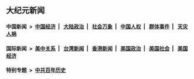 ## 大纪元新闻

#### 中国新闻 &nbsp;>&nbsp; [中国经济](indexes/ncid283/README.md?08240845) &nbsp;| &nbsp; [大陆政治](indexes/ncid277/README.md?08240845) &nbsp;| &nbsp; [社会万象](indexes/ncid282/README.md?08240845) &nbsp;| &nbsp; [中国人权](indexes/ncid278/README.md?08240845) &nbsp;| &nbsp; [群体事件](indexes/ncid279/README.md?08240845) &nbsp;| &nbsp; [天灾人祸](indexes/ncid280/README.md?08240845)

#### 国际新闻 &nbsp;>&nbsp; [美中关系](indexes/nf1412576/README.md?08240845) &nbsp;| &nbsp; [台湾新闻](indexes/ncid1349361/README.md?08240845) &nbsp;| &nbsp; [香港新闻](indexes/ncid1349362/README.md?08240845) &nbsp;| &nbsp; [美国政治](indexes/ncid1078159/README.md?08240845) &nbsp;| &nbsp; [美国社会](indexes/ncid1078160/README.md?08240845) &nbsp;| &nbsp; [美国经济](indexes/ncid1078158/README.md?08240845)

#### 特别专题 &nbsp;>&nbsp; [中共百年历史](https://github.com/epoch-news/epoch-special/blob/master/README.md?08240845)  
